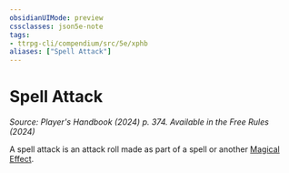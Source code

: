 ```yaml
---
obsidianUIMode: preview
cssclasses: json5e-note
tags:
- ttrpg-cli/compendium/src/5e/xphb
aliases: ["Spell Attack"]
---
```

# Spell Attack
*Source: Player's Handbook (2024) p. 374. Available in the Free Rules (2024)* 

A spell attack is an attack roll made as part of a spell or another [Magical Effect](3-Compendium/rules/variant-rules/magical-effect-xphb.md).